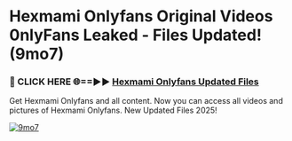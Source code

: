 # Hexmami Onlyfans Original Videos 0nlyFans Leaked - Files Updated! (9mo7)

<h3>🔴 CLICK HERE 🌐==►► <a href="https://tinyurl.com/ehrbuxhb" rel="nofollow">Hexmami Onlyfans Updated Files</a></h3>

Get Hexmami Onlyfans and all content. Now you can access all videos and pictures of Hexmami Onlyfans. New Updated Files 2025!

[![9mo7](https://i.imgur.com/lVYEuWS.gif)](https://tinyurl.com/ehrbuxhb)
